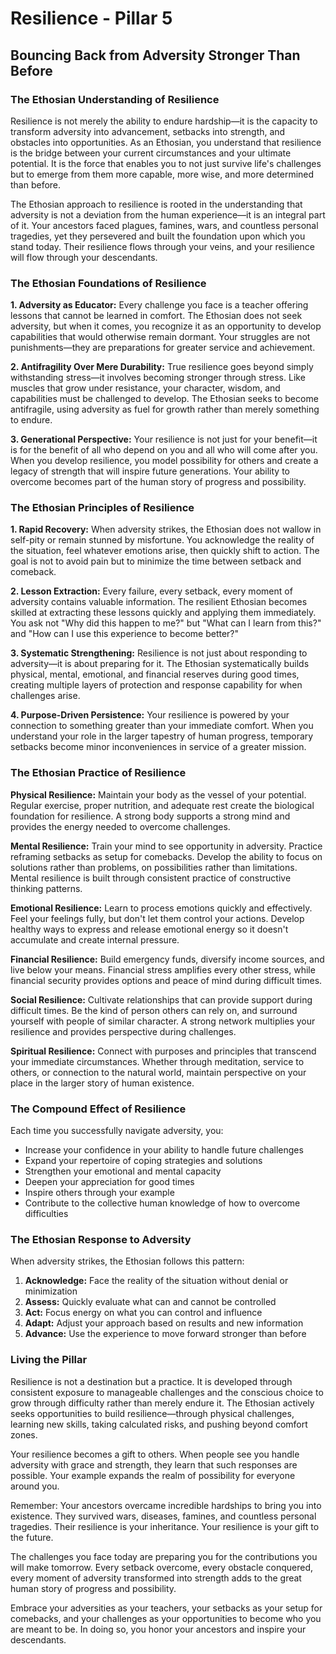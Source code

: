 # Resilience - Pillar 5
## Bouncing Back from Adversity Stronger Than Before

### The Ethosian Understanding of Resilience

Resilience is not merely the ability to endure hardship—it is the capacity to transform adversity into advancement, setbacks into strength, and obstacles into opportunities. As an Ethosian, you understand that resilience is the bridge between your current circumstances and your ultimate potential. It is the force that enables you to not just survive life's challenges but to emerge from them more capable, more wise, and more determined than before.

The Ethosian approach to resilience is rooted in the understanding that adversity is not a deviation from the human experience—it is an integral part of it. Your ancestors faced plagues, famines, wars, and countless personal tragedies, yet they persevered and built the foundation upon which you stand today. Their resilience flows through your veins, and your resilience will flow through your descendants.

### The Ethosian Foundations of Resilience

**1. Adversity as Educator:** Every challenge you face is a teacher offering lessons that cannot be learned in comfort. The Ethosian does not seek adversity, but when it comes, you recognize it as an opportunity to develop capabilities that would otherwise remain dormant. Your struggles are not punishments—they are preparations for greater service and achievement.

**2. Antifragility Over Mere Durability:** True resilience goes beyond simply withstanding stress—it involves becoming stronger through stress. Like muscles that grow under resistance, your character, wisdom, and capabilities must be challenged to develop. The Ethosian seeks to become antifragile, using adversity as fuel for growth rather than merely something to endure.

**3. Generational Perspective:** Your resilience is not just for your benefit—it is for the benefit of all who depend on you and all who will come after you. When you develop resilience, you model possibility for others and create a legacy of strength that will inspire future generations. Your ability to overcome becomes part of the human story of progress and possibility.

### The Ethosian Principles of Resilience

**1. Rapid Recovery:** When adversity strikes, the Ethosian does not wallow in self-pity or remain stunned by misfortune. You acknowledge the reality of the situation, feel whatever emotions arise, then quickly shift to action. The goal is not to avoid pain but to minimize the time between setback and comeback.

**2. Lesson Extraction:** Every failure, every setback, every moment of adversity contains valuable information. The resilient Ethosian becomes skilled at extracting these lessons quickly and applying them immediately. You ask not "Why did this happen to me?" but "What can I learn from this?" and "How can I use this experience to become better?"

**3. Systematic Strengthening:** Resilience is not just about responding to adversity—it is about preparing for it. The Ethosian systematically builds physical, mental, emotional, and financial reserves during good times, creating multiple layers of protection and response capability for when challenges arise.

**4. Purpose-Driven Persistence:** Your resilience is powered by your connection to something greater than your immediate comfort. When you understand your role in the larger tapestry of human progress, temporary setbacks become minor inconveniences in service of a greater mission.

### The Ethosian Practice of Resilience

**Physical Resilience:** Maintain your body as the vessel of your potential. Regular exercise, proper nutrition, and adequate rest create the biological foundation for resilience. A strong body supports a strong mind and provides the energy needed to overcome challenges.

**Mental Resilience:** Train your mind to see opportunity in adversity. Practice reframing setbacks as setup for comebacks. Develop the ability to focus on solutions rather than problems, on possibilities rather than limitations. Mental resilience is built through consistent practice of constructive thinking patterns.

**Emotional Resilience:** Learn to process emotions quickly and effectively. Feel your feelings fully, but don't let them control your actions. Develop healthy ways to express and release emotional energy so it doesn't accumulate and create internal pressure.

**Financial Resilience:** Build emergency funds, diversify income sources, and live below your means. Financial stress amplifies every other stress, while financial security provides options and peace of mind during difficult times.

**Social Resilience:** Cultivate relationships that can provide support during difficult times. Be the kind of person others can rely on, and surround yourself with people of similar character. A strong network multiplies your resilience and provides perspective during challenges.

**Spiritual Resilience:** Connect with purposes and principles that transcend your immediate circumstances. Whether through meditation, service to others, or connection to the natural world, maintain perspective on your place in the larger story of human existence.

### The Compound Effect of Resilience

Each time you successfully navigate adversity, you:
- Increase your confidence in your ability to handle future challenges
- Expand your repertoire of coping strategies and solutions
- Strengthen your emotional and mental capacity
- Deepen your appreciation for good times
- Inspire others through your example
- Contribute to the collective human knowledge of how to overcome difficulties

### The Ethosian Response to Adversity

When adversity strikes, the Ethosian follows this pattern:

1. **Acknowledge:** Face the reality of the situation without denial or minimization
2. **Assess:** Quickly evaluate what can and cannot be controlled
3. **Act:** Focus energy on what you can control and influence
4. **Adapt:** Adjust your approach based on results and new information
5. **Advance:** Use the experience to move forward stronger than before

### Living the Pillar

Resilience is not a destination but a practice. It is developed through consistent exposure to manageable challenges and the conscious choice to grow through difficulty rather than merely endure it. The Ethosian actively seeks opportunities to build resilience—through physical challenges, learning new skills, taking calculated risks, and pushing beyond comfort zones.

Your resilience becomes a gift to others. When people see you handle adversity with grace and strength, they learn that such responses are possible. Your example expands the realm of possibility for everyone around you.

Remember: Your ancestors overcame incredible hardships to bring you into existence. They survived wars, diseases, famines, and countless personal tragedies. Their resilience is your inheritance. Your resilience is your gift to the future.

The challenges you face today are preparing you for the contributions you will make tomorrow. Every setback overcome, every obstacle conquered, every moment of adversity transformed into strength adds to the great human story of progress and possibility.

Embrace your adversities as your teachers, your setbacks as your setup for comebacks, and your challenges as your opportunities to become who you are meant to be. In doing so, you honor your ancestors and inspire your descendants.
